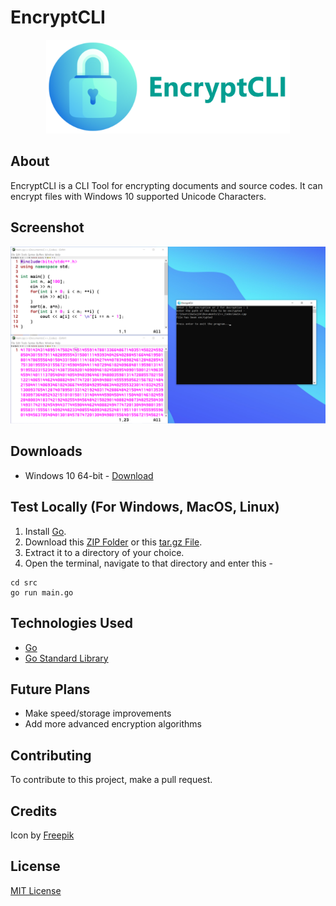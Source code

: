 # EncryptCLI

<div align="center">
  <img src="./images/banner.png" alt="Banner" height="150"/>
</div>

## About
EncryptCLI is a CLI Tool for encrypting documents and source codes.
It can encrypt files with Windows 10 supported Unicode Characters.

## Screenshot
<img src="./images/Screenshot.png" alt="Banner"/>

## Downloads
- Windows 10 64-bit - [Download](https://github.com/K-Balaji/EncryptCLI/releases/download/4.0.0/EncryptCLI_Setup.exe)

## Test Locally (For Windows, MacOS, Linux)
1. Install [Go](https://golang.org/).
2. Download this [ZIP Folder](https://github.com/K-Balaji/EncryptCLI/archive/refs/tags/4.0.0.zip) or this [tar.gz File](https://github.com/K-Balaji/EncryptCLI/archive/refs/tags/4.0.0.tar.gz).
3. Extract it to a directory of your choice.
2. Open the terminal, navigate to that directory and enter this - 
```
cd src
go run main.go
```

## Technologies Used
- [Go](https://golang.org/)
- [Go Standard Library](https://pkg.go.dev/std)

## Future Plans
- Make speed/storage improvements
- Add more advanced encryption algorithms

## Contributing
To contribute to this project, make a pull request.

## Credits
Icon by [Freepik](https://www.freepik.com/)

## License
[MIT License](./LICENSE)
